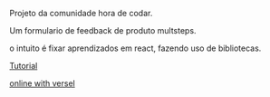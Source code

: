 Projeto da comunidade hora de codar.

Um formulario de feedback de produto multsteps.

o intuito é fixar aprendizados em react, fazendo uso de bibliotecas.


[Tutorial](https://www.youtube.com/watch?v=PRSruHX_eig&ab_channel=MatheusBattisti-HoradeCodar)



[online with versel](https://feedback-produto-react-coni.vercel.app)